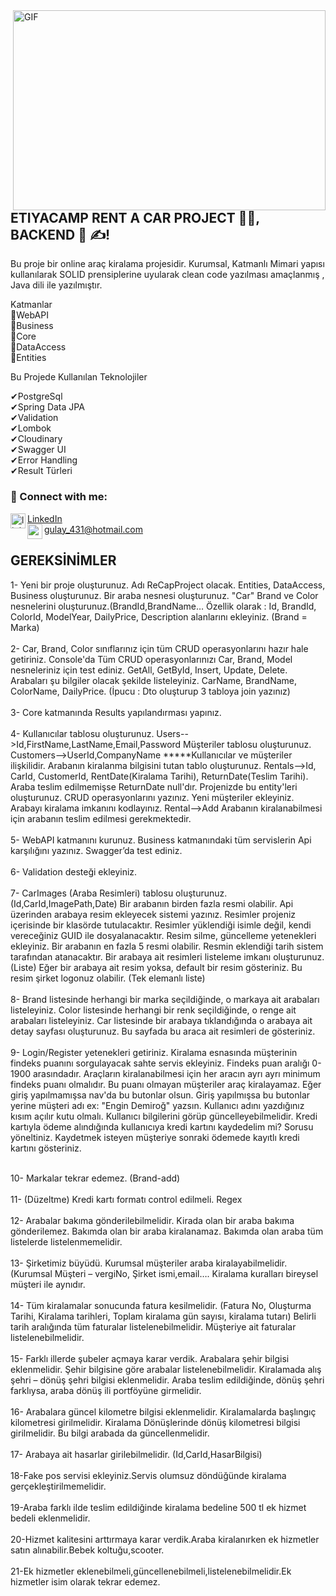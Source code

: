 <img align="right" alt="GIF" src="https://github.com/abhisheknaiidu/abhisheknaiidu/blob/master/code.gif?raw=true" width="500" height="320" />

## ETIYACAMP RENT A CAR PROJECT 👨‍🎓, BACKEND 🚀 ✍!



Bu proje bir online araç kiralama projesidir.
Kurumsal, Katmanlı Mimari yapısı kullanılarak SOLID prensiplerine uyularak clean code yazılması amaçlanmış , Java dili ile yazılmıştır.

Katmanlar <br>
🧷WebAPI  <br>
🧷Business  <br>
🧷Core  <br>
🧷DataAccess  <br>
🧷Entities  <br>


Bu Projede Kullanılan Teknolojiler

✔PostgreSql <br>
✔Spring Data JPA <br>
✔Validation <br>
✔Lombok <br>
✔Cloudinary <br>
✔Swagger UI <br>
✔Error Handling <br>
✔Result Türleri <br>

### 📩 Connect with me:
[linkedin]: https://www.linkedin.com/in/g%C3%BClay-%C5%9Fahin/
<img align="left" alt="linkedin | LinkedIn" width="24px" src="https://raw.githubusercontent.com/peterthehan/peterthehan/master/assets/linkedin.svg" />[LinkedIn]
<br />
gulay_431@hotmail.com
<img align="left"  height="24" width="24" src="https://cdn.jsdelivr.net/npm/simple-icons@v4/icons/gmail.svg" />

## GEREKSİNİMLER

1-
Yeni bir proje oluşturunuz. Adı ReCapProject olacak. 
Entities, DataAccess, Business oluşturunuz.
Bir araba nesnesi oluşturunuz. "Car"
Brand ve Color nesnelerini oluşturunuz.(BrandId,BrandName…
Özellik olarak : Id, BrandId, ColorId, ModelYear, DailyPrice, Description alanlarını ekleyiniz. (Brand = Marka)
<br> <br>
2-
Car, Brand, Color sınıflarınız için tüm CRUD operasyonlarını hazır hale getiriniz.
Console'da Tüm CRUD operasyonlarınızı Car, Brand, Model nesneleriniz için test ediniz. GetAll, GetById, Insert, Update, Delete.
Arabaları şu bilgiler olacak şekilde listeleyiniz. CarName, BrandName, ColorName, DailyPrice. (İpucu : Dto oluşturup 3 tabloya join yazınız)
<br> <br>
3-
Core katmanında Results yapılandırması yapınız.
<br><br>
4-
Kullanıcılar tablosu oluşturunuz. Users-->Id,FirstName,LastName,Email,Password
Müşteriler tablosu oluşturunuz. Customers-->UserId,CompanyName
*****Kullanıcılar ve müşteriler ilişkilidir.
Arabanın kiralanma bilgisini tutan tablo oluşturunuz. Rentals-->Id, CarId, CustomerId, RentDate(Kiralama Tarihi), ReturnDate(Teslim Tarihi). Araba teslim edilmemişse ReturnDate null'dır.
Projenizde bu entity'leri oluşturunuz.
CRUD operasyonlarını yazınız.
Yeni müşteriler ekleyiniz.
Arabayı kiralama imkanını kodlayınız. Rental-->Add
Arabanın kiralanabilmesi için arabanın teslim edilmesi gerekmektedir.
<br><br>
5-
WebAPI katmanını kurunuz.
Business katmanındaki tüm servislerin Api karşılığını yazınız.
Swagger’da test ediniz.
<br><br>
6-
Validation desteği ekleyiniz.
<br><br>
7-
CarImages (Araba Resimleri) tablosu oluşturunuz. (Id,CarId,ImagePath,Date) Bir arabanın birden fazla resmi olabilir.
Api üzerinden arabaya resim ekleyecek sistemi yazınız.
Resimler projeniz içerisinde bir klasörde tutulacaktır. Resimler yüklendiği isimle değil, kendi vereceğiniz GUID ile dosyalanacaktır.
Resim silme, güncelleme yetenekleri ekleyiniz.
Bir arabanın en fazla 5 resmi olabilir.
Resmin eklendiği tarih sistem tarafından atanacaktır.
Bir arabaya ait resimleri listeleme imkanı oluşturunuz. (Liste)
Eğer bir arabaya ait resim yoksa, default bir resim gösteriniz. Bu resim şirket logonuz olabilir. (Tek elemanlı liste)
<br><br>
8-
Brand listesinde herhangi bir marka seçildiğinde, o markaya ait arabaları listeleyiniz.
Color listesinde herhangi bir renk seçildiğinde, o renge ait arabaları listeleyiniz.
Car listesinde bir arabaya tıklandığında o arabaya ait detay sayfası oluşturunuz. Bu sayfada bu araca ait resimleri de gösteriniz.
<br><br>
9-
Login/Register yetenekleri getiriniz.
Kiralama esnasında müşterinin findeks puanını sorgulayacak sahte servis ekleyiniz.
Findeks puan aralığı 0-1900 arasındadır.
Araçların kiralanabilmesi için her aracın ayrı ayrı minimum findeks puanı olmalıdır. Bu puanı olmayan müşteriler araç kiralayamaz.
Eğer giriş yapılmamışsa nav'da bu butonlar olsun. Giriş yapılmışsa bu butonlar yerine müşteri adı ex: "Engin Demiroğ" yazsın.
Kullanıcı adını yazdığınız kısım açılır kutu olmalı.
Kullanıcı bilgilerini görüp güncelleyebilmelidir.
Kredi kartıyla ödeme alındığında kullanıcıya kredi kartını kaydedelim mi? Sorusu yöneltiniz. Kaydetmek isteyen müşteriye sonraki ödemede kayıtlı kredi kartını gösteriniz.
<br><br>

10- Markalar tekrar edemez. (Brand-add)
<br><br>
11- (Düzeltme) Kredi kartı formatı control edilmeli. Regex
<br><br>
12- Arabalar bakıma gönderilebilmelidir.
Kirada olan bir araba bakıma gönderilemez.
Bakımda olan bir araba kiralanamaz.
Bakımda olan araba tüm listelerde listelenmemelidir.
<br><br>
13- Şirketimiz büyüdü. Kurumsal müşteriler araba kiralayabilmelidir. (Kurumsal Müşteri – vergiNo, Şirket ismi,email….
	Kiralama kuralları bireysel müşteri ile aynıdır.
  <br><br>
14- Tüm kiralamalar sonucunda fatura kesilmelidir. (Fatura No, Oluşturma Tarihi, Kiralama tarihleri, Toplam kiralama gün sayısı, kiralama tutarı)
	Belirli tarih aralığında tüm faturalar listelenebilmelidir.
           Müşteriye ait faturalar listelenebilmelidir.
           <br><br>
15- Farklı illerde şubeler açmaya karar verdik. Arabalara şehir bilgisi eklenmelidir.
Şehir bilgisine göre arabalar listelenebilmelidir.
Kiralamada alış şehri – dönüş şehri bilgisi eklenmelidir.
Araba teslim edildiğinde, dönüş şehri farklıysa, araba dönüş ili portföyüne girmelidir.
<br><br>
16- Arabalara güncel kilometre bilgisi eklenmelidir.
Kiralamalarda başlıngıç kilometresi girilmelidir.
Kiralama Dönüşlerinde dönüş kilometresi bilgisi girilmelidir. Bu bilgi arabada da güncellenmelidir.
<br><br>
17- Arabaya ait hasarlar girilebilmelidir. (Id,CarId,HasarBilgisi)
<br><br>
18-Fake pos servisi ekleyiniz.Servis olumsuz döndüğünde kiralama gerçekleştirilmemelidir.
<br><br>
19-Araba farklı ilde teslim edildiğinde kiralama bedeline 500 tl ek hizmet bedeli eklenmelidir.
<br><br>
20-Hizmet kalitesini arttırmaya karar verdik.Araba kiralanırken ek hizmetler satın 
alınabilir.Bebek koltuğu,scooter.
<br><br>
21-Ek hizmetler eklenebilmeli,güncellenebilmeli,listelenebilmelidir.Ek hizmetler isim
olarak tekrar edemez.

